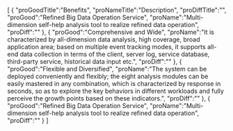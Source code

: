 [
	{
		"proGoodTitle":"Benefits",
		"proNameTitle":"Description",
		"proDiffTitle":"",
		"proGood":"Refined Big Data Operation Service",
		"proName":"Multi-dimension self-help analysis tool to realize refined data operation",
		"proDiff":""
	},
	{
		"proGood":"Comprehensive and Wide",
		"proName":"It is characterized by all-dimension data analysis, high coverage, broad application area; based on multiple event tracking modes, it supports all-end data collection in terms of the client, server log, service database, third-party service, historical data input etc.",
		"proDiff":""
	},
	{
		"proGood":"Flexible and Diversified",
		"proName":"The system can be deployed conveniently and flexibly; the eight analysis modules can be easily mastered in any combination, which is characterized by response in seconds, so as to explore the key behaviors in different workloads and fully perceive the growth points based on these indicators.",
		"proDiff":""
	},
	{
		"proGood":"Refined Big Data Operation Service",
		"proName":"Multi-dimension self-help analysis tool to realize refined data operation",
		"proDiff":""
	}
]